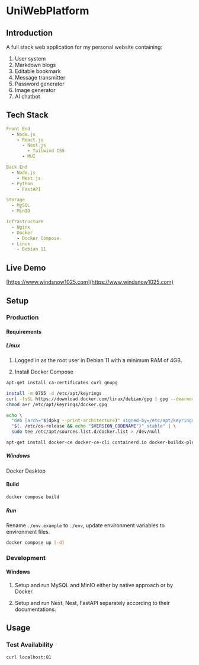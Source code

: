 # UniWebPlatform

## Introduction

A full stack web application for my personal website containing:
1. User system
2. Markdown blogs
3. Editable bookmark
4. Message transmitter
5. Password generator
6. Image generator
7. AI chatbot

## Tech Stack

```yaml
Front End
  - Node.js
    - React.js
      - Next.js
        - Tailwind CSS
      - MUI
```


```yaml
Back End
  - Node.js
    - Nest.js
  - Python
    - FastAPI
```

```yaml
Storage
  - MySQL
  - MinIO
```


```yaml
Infrastructure
  - Nginx
  - Docker
    - Docker Compose
  - Linux
    - Debian 11
```

## Live Demo

[https://www.windsnow1025.com](https://www.windsnow1025.com)

## Setup

### Production

#### Requirements

##### Linux

1. Logged in as the root user in Debian 11 with a minimum RAM of 4GB.

2. Install Docker Compose

```bash
apt-get install ca-certificates curl gnupg
```

```bash
install -m 0755 -d /etc/apt/keyrings
curl -fsSL https://download.docker.com/linux/debian/gpg | gpg --dearmor -o /etc/apt/keyrings/docker.gpg
chmod a+r /etc/apt/keyrings/docker.gpg
```

```bash
echo \
  "deb [arch="$(dpkg --print-architecture)" signed-by=/etc/apt/keyrings/docker.gpg] https://download.docker.com/linux/debian \
  "$(. /etc/os-release && echo "$VERSION_CODENAME")" stable" | \
  sudo tee /etc/apt/sources.list.d/docker.list > /dev/null
```

```bash
apt-get install docker-ce docker-ce-cli containerd.io docker-buildx-plugin docker-compose-plugin
```

##### Windows

Docker Desktop

#### Build

```bash
docker compose build
```

##### Run

Rename `./env.example` to `./env`, update environment variables to environment files.

```bash
docker compose up [-d]
```

### Development

#### Windows

1. Setup and run MySQL and MinIO either by native approach or by Docker.

2. Setup and run Next, Nest, FastAPI separately according to their documentations.

## Usage

### Test Availability

```bash
curl localhost:81
```
